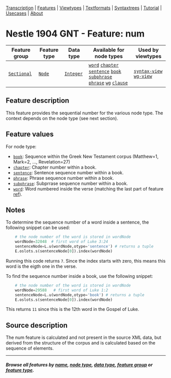 <a name="start"></a>
<div class="hidden-content">
<a href="../transcription.md">Transcription</a> | <a href="README.md#start">Features</a> | <a href="../viewtypes.md#start">Viewtypes</a> | <a href="../textformats.md#start">Textformats</a> |  <a href="../syntaxtrees.md#start">Syntaxtrees</a> | <a href="../../tutorial/README.md#start">Tutorial</a> | <a href="../usecases/README.md#start">Usecases</a> | <a href="../about.md#start">About</a>
</div>

# Nestle 1904 GNT - Feature: num

Feature group | Feature type | Data type | Available for node types | Used by viewtypes
---  | ---  | --- | --- | ---
[`Sectional`](featuresbygroup.md#sectional-features) | [`Node`](featuresbyfeaturetype.md#node-features) | [`Integer`](featuresbydatatype.md#integer-datatype)  | [`word`](featuresbynodetype.md#word-nodes) [`chapter`](featuresbynodetype.md#chapter-nodes) [`sentence`](featuresbynodetype.md#sentence-nodes) [`book`](featuresbynodetype.md#book-nodes) [`subphrase`](featuresbynodetype.md#subphrase-nodes) [`phrase`](featuresbynodetype.md#phrase-nodes) [`wg`](featuresbynodetype.md#wordgroup-nodes) [`clause`](featuresbynodetype.md#clause-nodes) | [`syntax-view`](../syntax-view.md#start) [`wg-view`](../wg-view.md#start)

## Feature description 

This feature provides the sequential number for the various node type. The context depends on the node type (see next section).

## Feature values

For node type:
  * [`book`](featuresbynodetype.md#book-nodes): Sequence within the Greek New Testament corpus (Matthew=1, Mark=2, ..., Revelation=27)
  * [`chapter`](featuresbynodetype.md#chapter-nodes): Chapter number within a book.
  * [`sentence`](featuresbynodetype.md#sentence-nodes): Sentence sequence number within a book.
  * [`phrase`](featuresbynodetype.md#phrase-nodes): Phrase sequence number within a book.
  * [`subphrase`](featuresbynodetype.md#subphrase-nodes): Subprrase sequence number within a book.
  * [`word`](featuresbynodetype.md#word-nodes): Word numbered inside the verse (matching the last part of feature [ref](ref.md)).

## Notes

To determine the sequence number of a word inside a sentence, the following snippet can be used: 

```python
    # the node number of the word is stored in wordNode
    wordNode=32048  # first word of Luke 3:24
    sentenceNode=L.u(wordNode,otype='sentence') # returns a tuple
    E.oslots.s(sentenceNode[0]).index(wordNode)
```
Running this code returns `7`. Since the index starts with zero, this means this word is the eigth one in the verse.

To find the sequence number inside a book, use the following snippet:

```python
    # the node number of the word is stored in wordNode
    wordNode=29588   # first word of Luke 1:2
    sentenceNode=L.u(wordNode,otype='book') # returns a tuple
    E.oslots.s(sentenceNode[0]).index(wordNode)
```
This returns `11` since this is the 12th word in the Gospel of Luke.

## Source description

The num feature is calculated and not present in the source XML data, but derived from the structure of the  corpus and is calculated based on the sequence of elements.

---
#### *Browse all features by [name](featuresbyname.md#start), [node type](featuresbynodetype.md#start), [data type](featuresbydatatype.md#start), [feature group](featuresbygroup.md#start) or [feature type](featuresbyfeaturetype.md#start).*

